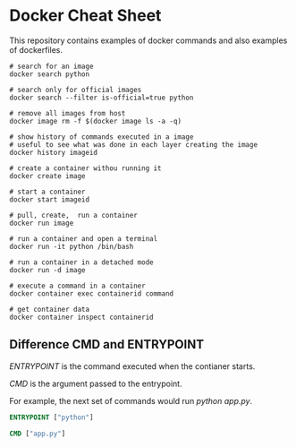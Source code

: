 # Docker Cheat Sheet

This repository contains examples of docker commands and also examples of dockerfiles.

```shell
# search for an image
docker search python

# search only for official images
docker search --filter is-official=true python

# remove all images from host
docker image rm -f $(docker image ls -a -q)

# show history of commands executed in a image
# useful to see what was done in each layer creating the image
docker history imageid

# create a container withou running it
docker create image

# start a container
docker start imageid

# pull, create,  run a container
docker run image

# run a container and open a terminal
docker run -it python /bin/bash

# run a container in a detached mode
docker run -d image

# execute a command in a container
docker container exec containerid command

# get container data
docker container inspect containerid
```

## Difference CMD and ENTRYPOINT

*ENTRYPOINT* is the command executed when the contianer starts.

*CMD* is the argument passed to the entrypoint.

For example, the next set of commands would run *python app.py*.

```Dockerfile
ENTRYPOINT ["python"]

CMD ["app.py"]
```

